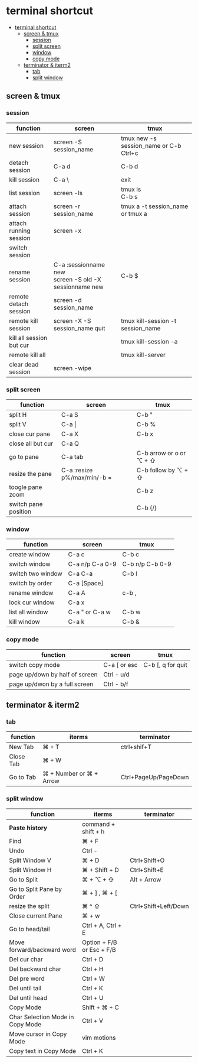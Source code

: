 # terminal shortcut

- [terminal shortcut](#terminal-shortcut)
  - [screen & tmux](#screen--tmux)
    - [session](#session)
    - [split screen](#split-screen)
    - [window](#window)
    - [copy mode](#copy-mode)
  - [terminator & iterm2](#terminator--iterm2)
    - [tab](#tab)
    - [split window](#split-window)

## screen & tmux

### session

| function                 | screen                                                     | tmux                                   |
| ------------------------ | ---------------------------------------------------------- | -------------------------------------- |
| new session              | screen -S session_name                                     | tmux new -s session_name or C-b Ctrl+c |
| detach session           | C-a d                                                      | C-b d                                  |
| kill session             | C-a  \\                                                    | exit                                   |
| list session             | screen -ls                                                 | tmux ls <br> C-b s                     |
| attach session           | screen -r session_name                                     | tmux a -t session_name or tmux a       |
| attach running session   | screen -x                                                  |                                        |
| switch session           |                                                            |                                        |
| rename session           | C-a :sessionname new <br> screen -S old -X sessionname new | C-b $                                  |
| remote detach session    | screen -d session_name                                     |                                        |
| remote kill session      | screen -X -S session_name quit                             | tmux kill-session -t session_name      |
| kill all session but cur |                                                            | tmux kill-session -a                   |
| remote kill all          |                                                            | tmux kill-server                       |
| clear dead session       | screen -wipe                                               |                                        |

### split screen

| function             | screen                      | tmux                    |
| -------------------- | --------------------------- | ----------------------- |
| split H              | C-a S                       | C-b "                   |
| split V              | C-a \|                      | C-b %                   |
| close cur pane       | C-a X                       | C-b x                   |
| close all but cur    | C-a Q                       |                         |
| go to pane           | C-a tab                     | C-b arrow or o or ⌥ + ⇧ |
| resize the pane      | C-a :resize p%/max/min/-b = | C-b follow by  ⌥ + ⇧    |
| toogle pane zoom     |                             | C-b z                   |
| switch pane position |                             | C-b {/}                 |

### window

| function          | screen          | tmux             |
| ----------------- | --------------- | ---------------- |
| create window     | C-a c           | C-b c            |
| switch window     | C-a n/p C-a 0-9 | C-b n/p  C-b 0-9 |
| switch two window | C-a C-a         | C-b l            |
| switch by order   | C-a [Space]     |                  |
| rename window     | C-a A           | c-b ,            |
| lock cur window   | C-a x           |                  |
| list all window   | C-a " or C-a w  | C-b w            |
| kill window       | C-a k           | C-b &            |

### copy mode

| function                       | screen       | tmux              |
| ------------------------------ | ------------ | ----------------- |
| switch copy mode               | C-a [ or esc | C-b [, q for quit |
| page up/down by half of screen | Ctrl - u/d   |                   |
| page up/dwon by a full screen  | Ctrl - b/f   |                   |

## terminator & iterm2

### tab

| function  | iterms                  | terminator           |
| --------- | ----------------------- | -------------------- |
| New Tab   | ⌘ + T                   | ctrl+shif+T          |
| Close Tab | ⌘ + W                   |                      |
| Go to Tab | ⌘ + Number or ⌘ + Arrow | Ctrl+PageUp/PageDown |

### split window

| function                         | iterms                    | terminator           |
| -------------------------------- | ------------------------- | -------------------- |
| **Paste history**                | command + shift + h       |                      |
| Find                             | ⌘ + F                     |                      |
| Undo                             | Ctrl -                    |                      |
| Split Window V                   | ⌘ + D                     | Ctrl+Shift+O         |
| Split Window H                   | ⌘ + Shift + D             | Ctrl+Shift+E         |
| Go to Split                      | ⌘ + ⌥ + ⇧                 | Alt + Arrow          |
| Go to Split Pane by Order        | ⌘ + ] , ⌘ + [             |                      |
| resize the split                 | ⌘ ^ ⇧                     | Ctrl+Shift+Left/Down |
| Close current Pane               | ⌘ + w                     |                      |
| Go to head/tail                  | Ctrl + A, Ctrl + E        |                      |
| Move forward/backward word       | Option + F/B or Esc + F/B |                      |
| Del cur char                     | Ctrl + D                  |                      |
| Del backward char                | Ctrl + H                  |                      |
| Del pre word                     | Ctrl + W                  |                      |
| Del until tail                   | Ctrl + K                  |                      |
| Del until head                   | Ctrl + U                  |                      |
| Copy Mode                        | Shift + ⌘ + C             |                      |
| Char Selection Mode in Copy Mode | Ctrl + V                  |                      |
| Move cursor in Copy Mode         | vim motions               |                      |
| Copy text in Copy Mode           | Ctrl + K                  |                      |
